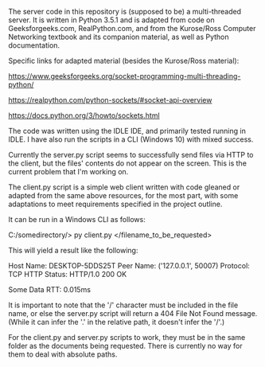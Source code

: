 The server code in this repository is (supposed to be) a multi-threaded server. It is written in Python 3.5.1
and is adapted from code on Geeksforgeeks.com, RealPython.com, and from the Kurose/Ross Computer Networking textbook and its companion material, as well as Python documentation.

Specific links for adapted material (besides the Kurose/Ross material): 

https://www.geeksforgeeks.org/socket-programming-multi-threading-python/

https://realpython.com/python-sockets/#socket-api-overview

https://docs.python.org/3/howto/sockets.html

The code was written using the IDLE IDE, and primarily tested running in IDLE. I have also run the scripts in a CLI (Windows 10) with mixed success.

Currently the server.py script seems to successfully send files via HTTP to the client, but the files' contents do not appear on
the screen. This is the current problem that I'm working on. 

The client.py script is a simple web client written with code gleaned or adapted from the same above resources, for the most part, with some adaptations to meet requirements specified in the project outline. 

It can be run in a Windows CLI as follows:

C:/somedirectory/> py client.py </filename_to_be_requested>

This will yield a result like the following: 

Host Name: DESKTOP-5DDS25T
Peer Name: ('127.0.0.1', 50007)
Protocol: TCP
HTTP Status: HTTP/1.0 200 OK

Some Data
RTT: 0.015ms

It is important to note that the '/' character must be included in the file name, or else the server.py script will return a 404 File Not Found message. (While it can infer the '.' in the relative path, it doesn't infer the '/'.)

For the client.py and server.py scripts to work, they must be in the same folder as the documents being requested. There is currently no way for them to deal with absolute paths. 

